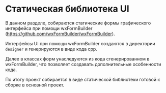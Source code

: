 # Статическая библиотека UI

В данном разделе, собираются статические формы графического интерфейса при помощи wxFormBuilder (https://github.com/wxFormBuilder/wxFormBuilder).

Интерфейсы UI при помощи wxFormBuilder создаются в директории ``designer`` и генерируются в виде кода cpp.

Далее в классах форм унаследуются из кода сгенерированном в wxFormBuilder, что позволяет создавать дополнительные особенности кода.

По итогу проект собирается в виде статической библиотеки готовой к сборке в основной проект.



